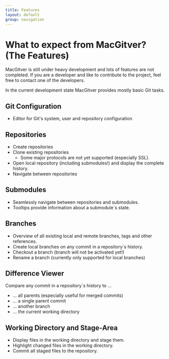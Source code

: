 ```yaml
---
title: Features
layout: default
group: navigation
---
```


# What to expect from MacGitver? (The Features)
MacGitver is still under heavy development and lots of features are not completed. If you are a developer and like to contribute to the project, feel free to contact one of the developers.

In the current development state MacGitver provides mostly basic Git tasks.

## Git Configuration
* Editor for Git's system, user and repository configuration

## Repositories
* Create repositories
* Clone existing repositories
    * Some major protocols are not yet supported (especially SSL).
* Open local repository (including submodules!) and display the complete history.
* Navigate between repositories

## Submodules
* Seamlessly navigate between repositories and submodules.
* Tooltips provide information about a submodule´s state.

## Branches
* Overview of all existing local and remote branches, tags and other references.
* Create local branches on any commit in a repository´s history.
* Checkout a branch (branch will not be activated yet!)
* Rename a branch (currently only supported for local branches)

## Difference Viewer
Compare any commit in a repository´s history to ...

* ... all parents (especially useful for merged commits)
* ... a single parent commit
* ... another branch
* ... the current working directory

## Working Directory and Stage-Area
* Display files in the working directory and stage them.
* Highlight changed files in the working directory.
* Commit all staged files to the repository.
